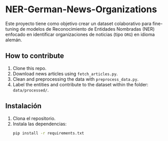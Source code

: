 # NER-German-News-Organizations

Este proyecto tiene como objetivo crear un dataset colaborativo para fine-tuning de modelos de Reconocimiento de Entidades Nombradas (NER) enfocado en identificar organizaciones de noticias (tipo `ORG`) en idioma alemán.

## How to contribute

1. Clone this repo.
2. Download news articles using `fetch_articles.py`.
3. Clean and preprocessing the data with `preprocess_data.py`.
4. Label the entities and contribute to the dataset within the folder: `data/processed/`.

## Instalación

1. Clona el repositorio.
2. Instala las dependencias:
   ```bash
   pip install -r requirements.txt
